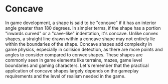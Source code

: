 # Concave

In game development, a shape is said to be "concave" if it has an interior angle greater than 180 degrees. In simpler terms, if the shape has a portion "inwards curved" or a "cave-like" indentation, it's concave. Unlike convex shapes, a straight line drawn within a concave shape may not entirely lie within the boundaries of the shape. Concave shapes add complexity in game physics, especially in collision detection, as there are more points and angles to consider compared to convex shapes. These shapes are commonly seen in game elements like terrains, mazes, game level boundaries and gaming characters. Let's remember that the practical application of concave shapes largely depends on the gameplay requirements and the level of realism needed in the game.